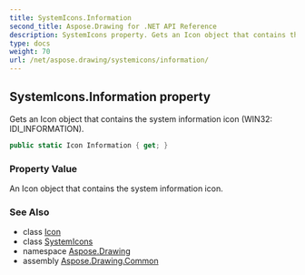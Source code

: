 ```yaml
---
title: SystemIcons.Information
second_title: Aspose.Drawing for .NET API Reference
description: SystemIcons property. Gets an Icon object that contains the system information icon WIN32 IDI_INFORMATION
type: docs
weight: 70
url: /net/aspose.drawing/systemicons/information/
---
```

## SystemIcons.Information property

Gets an Icon object that contains the system information icon (WIN32: IDI_INFORMATION).

```csharp
public static Icon Information { get; }
```

### Property Value

An Icon object that contains the system information icon.

### See Also

* class [Icon](../../icon/)
* class [SystemIcons](../)
* namespace [Aspose.Drawing](../../systemicons/)
* assembly [Aspose.Drawing.Common](../../../)


